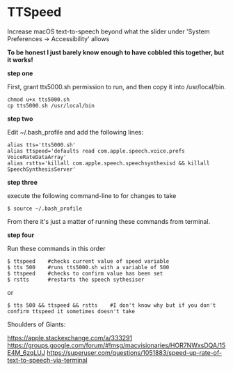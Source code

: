 # TTSpeed
Increase macOS text-to-speech beyond what the slider under 'System Preferences -> Accessibility' allows

**To be honest I just barely know enough to have cobbled this together, but it works!**

**step one**

First, grant tts5000.sh permission to run, and then copy it into /usr/local/bin.
    
    chmod u+x tts5000.sh  
    cp tts5000.sh /usr/local/bin

**step two**

Edit ~/.bash_profile and add the following lines:

    alias tts='tts5000.sh'
    alias ttspeed='defaults read com.apple.speech.voice.prefs VoiceRateDataArray'
    alias rstts='killall com.apple.speech.speechsynthesisd && killall SpeechSynthesisServer'

**step three**

execute the following command-line to for changes to take

    $ source ~/.bash_profile

From there it's just a matter of running these commands from terminal.

**step four**

Run these commands in this order

    $ ttspeed    #checks current value of speed variable
    $ tts 500    #runs tts5000.sh with a variable of 500
    $ ttspeed    #checks to confirm value has been set
    $ rstts      #restarts the speech sythesiser 

or

    $ tts 500 && ttspeed && rstts    #I don't know why but if you don't confirm ttspeed it sometimes doesn't take

Shoulders of Giants:

https://apple.stackexchange.com/a/333291
https://groups.google.com/forum/#!msg/macvisionaries/HOR7NWxsDQA/15E4M_6zqLUJ
https://superuser.com/questions/1051883/speed-up-rate-of-text-to-speech-via-terminal



